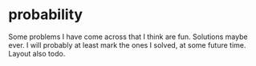# probability
Some problems I have come across that I think are fun.
Solutions maybe ever.
I will probably at least mark the ones I solved, at some future time. Layout also todo.
